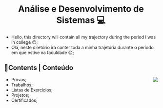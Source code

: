 <h1 align="center">Análise e Desenvolvimento de Sistemas &#x1F4BB;</h1>
<ul>
<li>Hello, this directory will contain all my trajectory during the period I was in college &#x1F609;;
<li>Olá, neste diretório irá conter toda a minha trajetória durante o período em que estive na faculdade &#x1F609;;
</ul>
<h2>&#x1F4D5;Contents | Conteúdo</h2>
<ul type="square">

<li>Provas; <img src="https://emojipedia-us.s3.amazonaws.com/source/skype/289/man-teacher_1f468-200d-1f3eb.png" align="right">
<li>Trabalhos; 
<li>Listas de Exercícios;
<li>Projetos;
<li>Certificados;

</ul>
